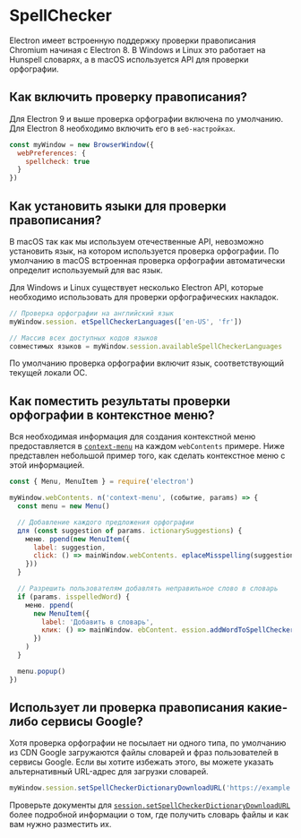 # SpellChecker

Electron имеет встроенную поддержку проверки правописания Chromium начиная с Electron 8.  В Windows и Linux это работает на Hunspell словарях, а в macOS используется API для проверки орфографии.

## Как включить проверку правописания?

Для Electron 9 и выше проверка орфографии включена по умолчанию.  Для Electron 8 необходимо включить его в `веб-настройках`.

```js
const myWindow = new BrowserWindow({
  webPreferences: {
    spellcheck: true
  }
})
```

## Как установить языки для проверки правописания?

В macOS так как мы используем отечественные API, невозможно установить язык, на котором используется проверка орфографии. По умолчанию в macOS встроенная проверка орфографии автоматически определит используемый для вас язык.

Для Windows и Linux существует несколько Electron API, которые необходимо использовать для проверки орфографических накладок.

```js
// Проверка орфографии на английский язык
myWindow.session. etSpellCheckerLanguages(['en-US', 'fr'])

// Массив всех доступных кодов языков
совместимых языков = myWindow.session.availableSpellCheckerLanguages
```

По умолчанию проверка орфографии включит язык, соответствующий текущей локали ОС.

## Как поместить результаты проверки орфографии в контекстное меню?

Вся необходимая информация для создания контекстной меню предоставляется в [`context-menu`](../api/web-contents.md#event-context-menu) на каждом `webContents` примере.  Ниже представлен небольшой пример того, как сделать контекстное меню с этой информацией.

```js
const { Menu, MenuItem } = require('electron')

myWindow.webContents. n('context-menu', (событие, params) => {
  const menu = new Menu()

  // Добавление каждого предложения орфографии
  для (const suggestion of params. ictionarySuggestions) {
    меню. ppend(new MenuItem({
      label: suggestion,
      click: () => mainWindow.webContents. eplaceMisspelling(suggestion)
    }))
  }

  // Разрешить пользователям добавлять неправильное слово в словарь
  if (params. isspelledWord) {
    меню. ppend(
      new MenuItem({
        label: 'Добавить в словарь',
        клик: () => mainWindow. ebContent. ession.addWordToSpellCheckerDictionary(params.misspelledWord)
      })
    )
  }

  menu.popup()
})
```

## Использует ли проверка правописания какие-либо сервисы Google?

Хотя проверка орфографии не посылает ни одного типа, по умолчанию из CDN Google загружаются файлы словарей и фраз пользователей в сервисы Google.  Если вы хотите избежать этого, вы можете указать альтернативный URL-адрес для загрузки словарей.

```js
myWindow.session.setSpellCheckerDictionaryDownloadURL('https://example.com/dictionaries/')
```

Проверьте документы для [`session.setSpellCheckerDictionaryDownloadURL`](../api/session.md#sessetspellcheckerdictionarydownloadurlurl) более подробной информации о том, где получить словарь файлы и как вам нужно разместить их.
